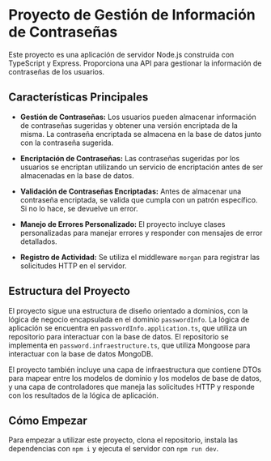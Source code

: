 # Proyecto de Gestión de Información de Contraseñas

Este proyecto es una aplicación de servidor Node.js construida con TypeScript y Express. Proporciona una API para gestionar la información de contraseñas de los usuarios.

## Características Principales

- **Gestión de Contraseñas:** Los usuarios pueden almacenar información de contraseñas sugeridas y obtener una versión encriptada de la misma. La contraseña encriptada se almacena en la base de datos junto con la contraseña sugerida.

- **Encriptación de Contraseñas:** Las contraseñas sugeridas por los usuarios se encriptan utilizando un servicio de encriptación antes de ser almacenadas en la base de datos.

- **Validación de Contraseñas Encriptadas:** Antes de almacenar una contraseña encriptada, se valida que cumpla con un patrón específico. Si no lo hace, se devuelve un error.

- **Manejo de Errores Personalizado:** El proyecto incluye clases personalizadas para manejar errores y responder con mensajes de error detallados.

- **Registro de Actividad:** Se utiliza el middleware `morgan` para registrar las solicitudes HTTP en el servidor.

## Estructura del Proyecto

El proyecto sigue una estructura de diseño orientado a dominios, con la lógica de negocio encapsulada en el dominio `passwordInfo`. La lógica de aplicación se encuentra en `passwordInfo.application.ts`, que utiliza un repositorio para interactuar con la base de datos. El repositorio se implementa en `password.infraestructure.ts`, que utiliza Mongoose para interactuar con la base de datos MongoDB.

El proyecto también incluye una capa de infraestructura que contiene DTOs para mapear entre los modelos de dominio y los modelos de base de datos, y una capa de controladores que maneja las solicitudes HTTP y responde con los resultados de la lógica de aplicación.

## Cómo Empezar

Para empezar a utilizar este proyecto, clona el repositorio, instala las dependencias con `npm i` y ejecuta el servidor con `npm run dev`.